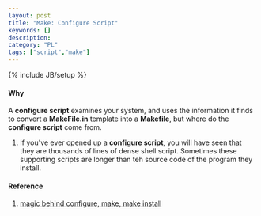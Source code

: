 ```yaml
--- 
layout: post 
title: "Make: Configure Script" 
keywords: [] 
description: 
category: "PL"
tags: ["script","make"] 
--- 
```

{% include JB/setup %}

#### Why
A **configure script** examines your system, and uses the information it finds to convert a
**MakeFile.in** template into a **Makefile**, but where do the **configure script** come from.

1. If you've ever opened up a **configure script**, you will have seen that they are thousands of
   lines of dense shell script. Sometimes these supporting scripts are longer than teh source code
   of the program they install. 


#### Reference
1. [magic behind configure, make, make install](https://thoughtbot.com/blog/the-magic-behind-configure-make-make-install)
